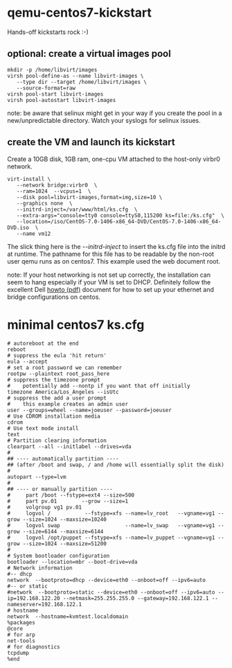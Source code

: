 # qemu-centos7-kickstart

Hands-off kickstarts rock :-)

## optional: create a virtual images pool
    mkdir -p /home/libvirt/images
    virsh pool-define-as --name libvirt-images \
       --type dir --target /home/libvirt/images \
       --source-format=raw
    virsh pool-start libvirt-images
    virsh pool-autostart libvirt-images

note: be aware that selinux might get in your way if you create the pool in a new/unpredictable directory.  Watch your syslogs for selinux issues.


## create the VM and launch its kickstart

Create a 10GB disk, 1GB ram, one-cpu VM attached to the host-only virbr0  network.

    virt-install \
       --network bridge:virbr0  \
       --ram=1024  --vcpus=1  \
       --disk pool=libvirt-images,format=img,size=10 \
       --graphics none  \
       --initrd-inject=/var/www/html/ks.cfg  \
       --extra-args="console=tty0 console=ttyS0,115200 ks=file:/ks.cfg"  \
       --location=/iso/CentOS-7.0-1406-x86_64-DVD/CentOS-7.0-1406-x86_64-DVD.iso  \
       --name vm12

The slick thing here is the *--initrd-inject* to insert the ks.cfg file into the initrd at runtime.  The pathname for this file has to be readable by the non-root user qemu runs as on centos7.  This example used the web document root.

note: 
If your host networking is not set up correctly, the installation can seem to hang especially if your VM is set to DHCP. Definitely follow the excellent Dell [howto (pdf)](http://linux.dell.com/files/whitepapers/KVM_Virtualization_in_RHEL_7_Made_Easy.pdf) document for how to set up your ethernet and bridge configurations on centos.

# minimal centos7 ks.cfg
    
    # autoreboot at the end
    reboot
    # suppress the eula 'hit return'
    eula --accept
    # set a root password we can remember
    rootpw --plaintext root_pass_here
    # suppress the timezone prompt
    #    potentially add --nontp if you want that off initially
    timezone America/Los_Angeles --isUtc
    # suppress the add a user prompt
    #    this example creates an admin user
    user --groups=wheel --name=joeuser --password=joeuser
    # Use CDROM installation media
    cdrom
    # Use text mode install
    text
    # Partition clearing information
    clearpart --all --initlabel --drives=vda
    #
    ## ---- automatically partition ----
    ## (after /boot and swap, / and /home will essentially split the disk)
    #
    autopart --type=lvm
    #
    ## ---- or manually partition ----
    #     part /boot --fstype=ext4 --size=500
    #     part pv.01        --grow --size=1
    #     volgroup vg1 pv.01
    #     logvol /           --fstype=xfs --name=lv_root   --vgname=vg1 --grow --size=1024 --maxsize=10240
    #     logvol swap                     --name=lv_swap   --vgname=vg1 --grow --size=6144 --maxsize=6144
    #     logvol /opt/puppet --fstype=xfs --name=lv_puppet --vgname=vg1 --grow --size=1024 --maxsize=51200
    #
    # System bootloader configuration
    bootloader --location=mbr --boot-drive=vda
    # Network information
    #-- dhcp
    network  --bootproto=dhcp --device=eth0 --onboot=off --ipv6=auto
    #-- or static
    #network  --bootproto=static --device=eth0 --onboot=off --ipv6=auto --ip=192.168.122.20 --netmask=255.255.255.0 --gateway=192.168.122.1 --nameserver=192.168.122.1
    # hostname
    network  --hostname=kvmtest.localdomain
    %packages
    @core
    # for arp
    net-tools
    # for diagnostics
    tcpdump
    %end



